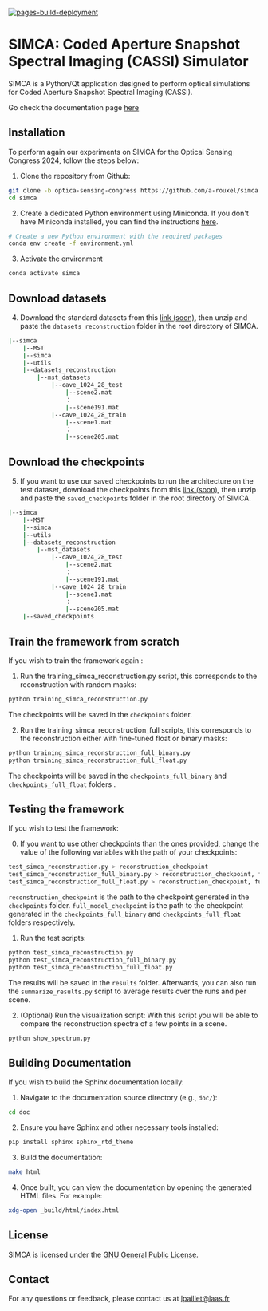 [![pages-build-deployment](https://github.com/a-rouxel/simca/actions/workflows/pages/pages-build-deployment/badge.svg)](https://github.com/a-rouxel/simca/actions/workflows/pages/pages-build-deployment)

# SIMCA: Coded Aperture Snapshot Spectral Imaging (CASSI) Simulator

SIMCA is a Python/Qt application designed to perform optical simulations for Coded Aperture Snapshot Spectral Imaging (CASSI).

Go check the documentation page [here](https://a-rouxel.github.io/simca/)

## Installation

To perform again our experiments on SIMCA for the Optical Sensing Congress 2024, follow the steps below:

1. Clone the repository from Github:

```bash
git clone -b optica-sensing-congress https://github.com/a-rouxel/simca.git
cd simca
```

2. Create a dedicated Python environment using Miniconda. If you don't have Miniconda installed, you can find the instructions [here](https://docs.conda.io/projects/conda/en/latest/user-guide/install/linux.html).

```bash
# Create a new Python environment with the required packages
conda env create -f environment.yml
```

3. Activate the environment

```bash
conda activate simca
```

## Download datasets

4. Download the standard datasets from this [link (soon)](https://placeholder), then unzip and paste the `datasets_reconstruction` folder in the root directory of SIMCA.
```bash
|--simca
    |--MST
    |--simca
    |--utils
    |--datasets_reconstruction
        |--mst_datasets
            |--cave_1024_28_test
                |--scene2.mat
                ：  
                |--scene191.mat
            |--cave_1024_28_train
                |--scene1.mat
                ：  
                |--scene205.mat
```

## Download the checkpoints

5. If you want to use our saved checkpoints to run the architecture on the test dataset, download the checkpoints from this [link (soon)](https://placeholder), then unzip and paste the `saved_checkpoints` folder in the root directory of SIMCA.
```bash
|--simca
    |--MST
    |--simca
    |--utils
    |--datasets_reconstruction
        |--mst_datasets
            |--cave_1024_28_test
                |--scene2.mat
                ：  
                |--scene191.mat
            |--cave_1024_28_train
                |--scene1.mat
                ：  
                |--scene205.mat
    |--saved_checkpoints
```

## Train the framework from scratch

If you wish to train the framework again :
1. Run the training_simca_reconstruction.py script, this corresponds to the reconstruction with random masks:
```bash
python training_simca_reconstruction.py
```
The checkpoints will be saved in the ```checkpoints``` folder.

2. Run the training_simca_reconstruction_full scripts, this corresponds to the reconstruction either with fine-tuned float or binary masks:
```bash
python training_simca_reconstruction_full_binary.py
python training_simca_reconstruction_full_float.py
```
The checkpoints will be saved in the ```checkpoints_full_binary``` and ```checkpoints_full_float``` folders .

## Testing the framework

If you wish to test the framework:

0. If you want to use other checkpoints than the ones provided, change the value of the following variables with the path of your checkpoints:
```bash
test_simca_reconstruction.py > reconstruction_checkpoint
test_simca_reconstruction_full_binary.py > reconstruction_checkpoint, full_model_checkpoint
test_simca_reconstruction_full_float.py > reconstruction_checkpoint, full_model_checkpoint
```
```reconstruction_checkpoint``` is the path to the checkpoint generated in the ```checkpoints``` folder.
```full_model_checkpoint``` is the path to the checkpoint generated in the ```checkpoints_full_binary``` and  ```checkpoints_full_float``` folders respectively.

1. Run the test scripts:

```bash
python test_simca_reconstruction.py
python test_simca_reconstruction_full_binary.py
python test_simca_reconstruction_full_float.py
```
The results will be saved in the ```results``` folder. Afterwards, you can also run the ```summarize_results.py``` script to average results over the runs and per scene. 

2. (Optional) Run the visualization script:
With this script you will be able to compare the reconstruction spectra of a few points in a scene.
```bash
python show_spectrum.py
```

## Building Documentation

If you wish to build the Sphinx documentation locally:

1. Navigate to the documentation source directory (e.g., `doc/`):

```bash
cd doc
```

2. Ensure you have Sphinx and other necessary tools installed:

```bash
pip install sphinx sphinx_rtd_theme
```

3. Build the documentation:

```bash
make html
```

4. Once built, you can view the documentation by opening the generated HTML files. For example:

```bash
xdg-open _build/html/index.html
```

## License

SIMCA is licensed under the [GNU General Public License](https://www.gnu.org/licenses/gpl-3.0.en.html).

## Contact

For any questions or feedback, please contact us at lpaillet@laas.fr
